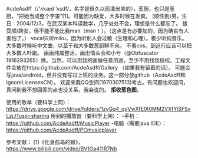 AcdeAsdff（/'ʌkæd 'ʌsdf/，名字是很久以前凑出来的），葱厨，也只是葱厨，“把她当成整个宇宙”[1]。可能因为缺爱，大多时候在发疯。
(顺性别)男，生日：2004/12/3，在武汉某本科读数学，几乎处处不会，理想是什么都忘了。
接受顺/跨女，但不能不能比我man（man！）。（这点是有必要加的，因为确实有人害怕了。）
vocal只听miku，因为听别人会过敏（生理和心理）。极少听纯音乐。大多数时候听中文曲，以至于和大多数葱厨聊不来。
不看cos。到这行应该可以把大多数人吓跑。
画画纯属整活，画出情头会和小号（@Obfuscator 1916293265）换。当然，可以用我的画做任意用途，至少不用找我授权。工程文件会放在https://github.com/AcdeAsdff/Gallery （如果我有留着的话）。
可能会写java/android，但并没有写过上班的业务。这一部分放github（AcdeAsdff和IgnoreLicensesCN）。
欢迎来我QQ空间(1870307513)考古。有问题也欢迎问，真问到我不想回答的点也没关系，我会说的。
**拒收葱色图**。

使用的歌单（要科学上网）：https://drive.google.com/drive/folders/1zyGq4_qyVwXfE0t0MM2VXfYiSFSxLzjJ?usp=sharing
用到的播放器（要科学上网）：
-手机：https://github.com/AcdeAsdff/MusicPlayer
-电脑（需要java IDE）：https://github.com/AcdeAsdff/PCmusicplayer

参考文献：
[1]《化身孤岛的鲸》，https://www.bilibili.com/video/BV1Ga411R7Nb

